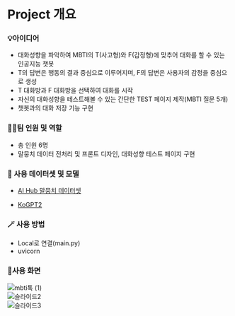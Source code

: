 
<h1>Project 개요</h1>

<h3> 💡아이디어 </h3>

* 대화성향을 파악하여 MBTI의 T(사고형)와 F(감정형)에 맞추어 대화를 할 수 있는 인공지능 챗봇
* T의 답변은 행동의 결과 중심으로 이루어지며, F의 답변은 사용자의 감정을 중심으로 생성
* T 대화방과 F 대화방을 선택하여 대화를 시작
* 자신의 대화성향을 테스트해볼 수 있는 간단한 TEST 페이지 제작(MBTI 질문 5개)
* 챗봇과의 대화 저장 기능 구현



  
<h3> 👩‍💻팀 인원 및 역할 </h3>

* 총 인원 6명
* 말뭉치 데이터 전처리 및 프론트 디자인, 대화성향 테스트 페이지 구현
 
<h3>📌 사용 데이터셋 및 모델</h3>

* [AI Hub 말뭉치 데이터셋](https://www.aihub.or.kr/aihubdata/data/view.do?currMenu=115&topMenu=100&aihubDataSe=realm&dataSetSn=543)
  
* [KoGPT2](https://github.com/SKT-AI/KoGPT2) 


<h3>🪄 사용 방법</h3>

* Local로 연결(main.py)
* uvicorn

<h3>📲사용 화면</h3>

![mbti톡 (1)](https://github.com/KoYesung/Project2_MBTI-Talk/assets/131944189/242ec27c-5bb5-452d-875e-945a7862537e)
<br>
![슬라이드2](https://github.com/KoYesung/Project2_MBTI-Talk/assets/131944189/b2140ba1-c592-4193-bc40-90097173777d)
<br>
![슬라이드3](https://github.com/KoYesung/Project2_MBTI-Talk/assets/131944189/5f934126-5526-4dfe-bd94-6b931d26b900)


